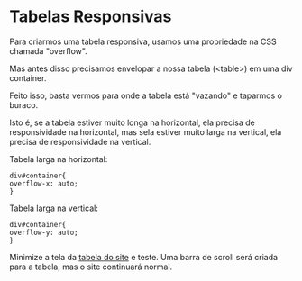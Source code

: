 # Tabelas Responsivas

Para criarmos uma tabela responsiva, usamos uma propriedade na CSS chamada "overflow".

Mas antes disso precisamos envelopar a nossa tabela (&lt;table&gt;) em uma div container.

Feito isso, basta vermos para onde a tabela está "vazando" e taparmos o buraco.

Isto é, se a tabela estiver muito longa na horizontal, ela precisa de responsividade na horizontal, mas sela estiver muito larga na vertical, ela precisa de responsividade na vertical.

Tabela larga na horizontal:

``div#container{``<br>
``overflow-x: auto;``<br>
``}``

Tabela larga na vertical:

``div#container{``<br>
``overflow-y: auto;``<br>
``}``

Minimize a tela da [tabela do site](https://andersonr-o.github.io/Html-Css/Tabelas-Responsivas/tabela-responsiva.html) e teste. Uma barra de scroll será criada para a tabela, mas o site continuará normal.
